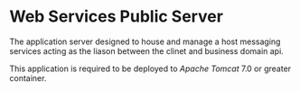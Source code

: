 # Web Services Public Server
The application server designed to house and manage a host messaging services acting as the liason between the clinet and business domain api.

This application is required to be deployed to *Apache Tomcat* 7.0 or greater container.
